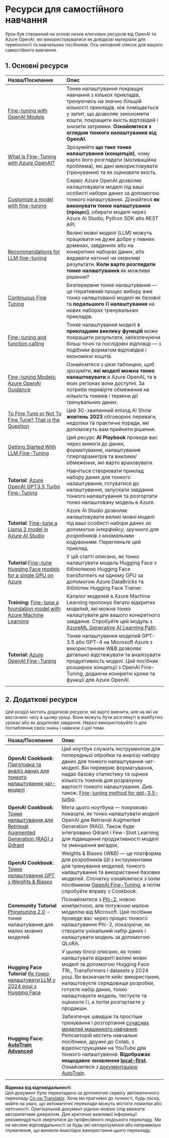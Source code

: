 <!--
CO_OP_TRANSLATOR_METADATA:
{
  "original_hash": "c2f423d1402f71ca3869ec135bb77d16",
  "translation_date": "2025-07-09T18:11:07+00:00",
  "source_file": "18-fine-tuning/RESOURCES.md",
  "language_code": "uk"
}
-->
# Ресурси для самостійного навчання

Урок був створений на основі низки ключових ресурсів від OpenAI та Azure OpenAI, які використовувалися як довідкові матеріали для термінології та навчальних посібників. Ось неповний список для вашого самостійного вивчення.

## 1. Основні ресурси

| Назва/Посилання                                                                                                                                                                                                             | Опис                                                                                                                                                                                                                                                                                                                                                                                        |
| :--------------------------------------------------------------------------------------------------------------------------------------------------------------------------------------------------------------------------- | :------------------------------------------------------------------------------------------------------------------------------------------------------------------------------------------------------------------------------------------------------------------------------------------------------------------------------------------------------------------------------------------- |
| [Fine-tuning with OpenAI Models](https://platform.openai.com/docs/guides/fine-tuning?WT.mc_id=academic-105485-koreyst)                                                                                                       | Тонке налаштування покращує навчання з кількох прикладів, тренуючись на значно більшій кількості прикладів, ніж поміщається у запит, що дозволяє зекономити кошти, покращити якість відповідей і знизити затримки. **Ознайомтеся з оглядом тонкого налаштування від OpenAI.**                                                                                                               |
| [What is Fine-Tuning with Azure OpenAI?](https://learn.microsoft.com/azure/ai-services/openai/concepts/fine-tuning-considerations#what-is-fine-tuning-with-azure-openai?WT.mc_id=academic-105485-koreyst)                   | Зрозумійте **що таке тонке налаштування (концепція)**, чому варто його розглядати (мотиваційна проблема), які дані використовувати (тренування) та як оцінювати якість.                                                                                                                                                                                                                     |
| [Customize a model with fine-tuning](https://learn.microsoft.com/azure/ai-services/openai/how-to/fine-tuning?tabs=turbo%2Cpython&pivots=programming-language-studio#continuous-fine-tuning?WT.mc_id=academic-105485-koreyst) | Сервіс Azure OpenAI дозволяє налаштовувати моделі під ваші особисті набори даних за допомогою тонкого налаштування. Дізнайтеся **як виконувати тонке налаштування (процес)**, обирати моделі через Azure AI Studio, Python SDK або REST API.                                                                                                                                                   |
| [Recommendations for LLM fine-tuning](https://learn.microsoft.com/ai/playbook/technology-guidance/generative-ai/working-with-llms/fine-tuning-recommend?WT.mc_id=academic-105485-koreyst)                                    | Великі мовні моделі (LLM) можуть працювати не дуже добре у певних доменах, завданнях або на конкретних наборах даних, або видавати неточні чи оманливі результати. **Коли варто розглядати тонке налаштування** як можливе рішення?                                                                                                                                                            |
| [Continuous Fine Tuning](https://learn.microsoft.com/azure/ai-services/openai/how-to/fine-tuning?tabs=turbo%2Cpython&pivots=programming-language-studio#continuous-fine-tuning?WT.mc_id=academic-105485-koreyst)             | Безперервне тонке налаштування — це ітеративний процес вибору вже тонко налаштованої моделі як базової та **подальшого її налаштування** на нових наборах тренувальних прикладів.                                                                                                                                                                                                             |
| [Fine-tuning and function calling](https://learn.microsoft.com/azure/ai-services/openai/how-to/fine-tuning-functions?WT.mc_id=academic-105485-koreyst)                                                                       | Тонке налаштування моделі **з прикладами виклику функцій** може покращити результати, забезпечуючи більш точні та послідовні відповіді — з подібним форматом відповідей і економією коштів.                                                                                                                                                                                                |
| [Fine-tuning Models: Azure OpenAI Guidance](https://learn.microsoft.com/azure/ai-services/openai/concepts/models#fine-tuning-models?WT.mc_id=academic-105485-koreyst)                                                        | Ознайомтеся з цією таблицею, щоб зрозуміти, **які моделі можна тонко налаштовувати** в Azure OpenAI, та в яких регіонах вони доступні. За потреби перевірте обмеження на кількість токенів і терміни дії тренувальних даних.                                                                                                                                                                  |
| [To Fine Tune or Not To Fine Tune? That is the Question](https://learn.microsoft.com/shows/ai-show/to-fine-tune-or-not-fine-tune-that-is-the-question?WT.mc_id=academic-105485-koreyst)                                      | Цей 30-хвилинний епізод AI Show **жовтень 2023** обговорює переваги, недоліки та практичні поради, які допоможуть вам прийняти рішення.                                                                                                                                                                                                                                                     |
| [Getting Started With LLM Fine-Tuning](https://learn.microsoft.com/ai/playbook/technology-guidance/generative-ai/working-with-llms/fine-tuning-recommend?WT.mc_id=academic-105485-koreyst)                                             | Цей ресурс **AI Playbook** проведе вас через вимоги до даних, форматування, налаштування гіперпараметрів та виклики/обмеження, які варто враховувати.                                                                                                                                                                                                                                        |
| **Tutorial**: [Azure OpenAI GPT3.5 Turbo Fine-Tuning](https://learn.microsoft.com/azure/ai-services/openai/tutorials/fine-tune?tabs=python%2Ccommand-line?WT.mc_id=academic-105485-koreyst)                                  | Навчіться створювати приклад набору даних для тонкого налаштування, готуватися до налаштування, запускати завдання тонкого налаштування та розгортати тонко налаштовану модель в Azure.                                                                                                                                                                                                     |
| **Tutorial**: [Fine-tune a Llama 2 model in Azure AI Studio](https://learn.microsoft.com/azure/ai-studio/how-to/fine-tune-model-llama?WT.mc_id=academic-105485-koreyst)                                                      | Azure AI Studio дозволяє налаштовувати великі мовні моделі під ваші особисті набори даних _за допомогою інтерфейсу, зручного для розробників з мінімальним кодуванням_. Перегляньте цей приклад.                                                                                                                                                                                             |
| **Tutorial**:[Fine-tune Hugging Face models for a single GPU on Azure](https://learn.microsoft.com/azure/databricks/machine-learning/train-model/huggingface/fine-tune-model?WT.mc_id=academic-105485-koreyst)               | У цій статті описано, як тонко налаштувати модель Hugging Face з бібліотекою Hugging Face transformers на одному GPU за допомогою Azure DataBricks та бібліотек Hugging Face Trainer.                                                                                                                                                                                                        |
| **Training:** [Fine-tune a foundation model with Azure Machine Learning](https://learn.microsoft.com/training/modules/finetune-foundation-model-with-azure-machine-learning/?WT.mc_id=academic-105485-koreyst)         | Каталог моделей в Azure Machine Learning пропонує багато відкритих моделей, які можна тонко налаштувати для вашого конкретного завдання. Спробуйте цей модуль з [AzureML Generative AI Learning Path](https://learn.microsoft.com/training/paths/work-with-generative-models-azure-machine-learning/?WT.mc_id=academic-105485-koreyst).                                                                 |
| **Tutorial:** [Azure OpenAI Fine-Tuning](https://docs.wandb.ai/guides/integrations/azure-openai-fine-tuning?WT.mc_id=academic-105485-koreyst)                                                                                | Тонке налаштування моделей GPT-3.5 або GPT-4 на Microsoft Azure з використанням W&B дозволяє детально відстежувати та аналізувати продуктивність моделі. Цей посібник розширює концепції з OpenAI Fine-Tuning, додаючи конкретні кроки та функції для Azure OpenAI.                                                                                                                           |
|                                                                                                                                                                                                                              |                                                                                                                                                                                                                                                                                                                                                                                             |

## 2. Додаткові ресурси

Цей розділ містить додаткові ресурси, які варто вивчити, але на які не вистачило часу в цьому уроці. Вони можуть бути розглянуті в майбутніх уроках або як додаткове завдання. Наразі використовуйте їх для поглиблення своїх знань і навичок з цієї теми.

| Назва/Посилання                                                                                                                                                                                                            | Опис                                                                                                                                                                                                                                                                                                                                                                                                                                                                                                                       |
| :-------------------------------------------------------------------------------------------------------------------------------------------------------------------------------------------------------------------------- | :---------------------------------------------------------------------------------------------------------------------------------------------------------------------------------------------------------------------------------------------------------------------------------------------------------------------------------------------------------------------------------------------------------------------------------------------------------------------------------------------------------------------------- |
| **OpenAI Cookbook**: [Підготовка та аналіз даних для тонкого налаштування чат-моделі](https://cookbook.openai.com/examples/chat_finetuning_data_prep?WT.mc_id=academic-105485-koreyst)                                      | Цей ноутбук служить інструментом для попередньої обробки та аналізу набору даних для тонкого налаштування чат-моделі. Він перевіряє форматування, надає базову статистику та оцінює кількість токенів для розрахунку вартості тонкого налаштування. Див. також: [Fine-tuning method for gpt-3.5-turbo](https://platform.openai.com/docs/guides/fine-tuning?WT.mc_id=academic-105485-koreyst).                                                                                     |
| **OpenAI Cookbook**: [Тонке налаштування для Retrieval Augmented Generation (RAG) з Qdrant](https://cookbook.openai.com/examples/fine-tuned_qa/ft_retrieval_augmented_generation_qdrant?WT.mc_id=academic-105485-koreyst) | Мета цього ноутбука — покроково показати, як тонко налаштувати моделі OpenAI для Retrieval Augmented Generation (RAG). Також буде інтегровано Qdrant і Few-Shot Learning для підвищення продуктивності моделі та зменшення вигадок.                                                                                                                                                                                                                                  |
| **OpenAI Cookbook**: [Тонке налаштування GPT з Weights & Biases](https://cookbook.openai.com/examples/third_party/gpt_finetuning_with_wandb?WT.mc_id=academic-105485-koreyst)                                             | Weights & Biases (W&B) — це платформа для розробників ШІ з інструментами для тренування моделей, тонкого налаштування та використання базових моделей. Спочатку ознайомтеся з їхнім посібником [OpenAI Fine-Tuning](https://docs.wandb.ai/guides/integrations/openai-fine-tuning/?WT.mc_id=academic-105485-koreyst), а потім спробуйте вправу з Cookbook.                                                                                                                                                     |
| **Community Tutorial** [Phinetuning 2.0](https://huggingface.co/blog/g-ronimo/phinetuning?WT.mc_id=academic-105485-koreyst) - тонке налаштування для малих мовних моделей                                                   | Познайомтеся з [Phi-2](https://www.microsoft.com/research/blog/phi-2-the-surprising-power-of-small-language-models/?WT.mc_id=academic-105485-koreyst), новою компактною, але потужною малою моделлю від Microsoft. Цей посібник проведе вас через процес тонкого налаштування Phi-2, показуючи, як створити унікальний набір даних і налаштувати модель за допомогою QLoRA.                                                                                                                                    |
| **Hugging Face Tutorial** [Як тонко налаштувати LLM у 2024 році з Hugging Face](https://www.philschmid.de/fine-tune-llms-in-2024-with-trl?WT.mc_id=academic-105485-koreyst)                                               | У цьому блозі описано, як тонко налаштувати відкриті великі мовні моделі за допомогою Hugging Face TRL, Transformers і datasets у 2024 році. Ви визначаєте кейс використання, налаштовуєте середовище розробки, готуєте набір даних, тонко налаштовуєте модель, тестуєте та оцінюєте її, а потім розгортаєте у продакшн.                                                                                                                                                          |
| **Hugging Face: [AutoTrain Advanced](https://github.com/huggingface/autotrain-advanced?WT.mc_id=academic-105485-koreyst)**                                                                                            | Забезпечує швидше та простіше тренування і розгортання [сучасних моделей машинного навчання](https://twitter.com/abhi1thakur/status/1755167674894557291?WT.mc_id=academic-105485-koreyst). Репозиторій містить навчальні посібники, дружні до Colab, з відеоінструкціями на YouTube для тонкого налаштування. **Відображає нещодавнє оновлення [local-first](https://twitter.com/abhi1thakur/status/1750828141805777057?WT.mc_id=academic-105485-koreyst).** Ознайомтеся з [документацією AutoTrain](https://huggingface.co/autotrain?WT.mc_id=academic-105485-koreyst). |
|                                                                                                                                                                                                                           |                                                                                                                                                                                                                                                                                                                                                                                                                                                                                                                             |

**Відмова від відповідальності**:  
Цей документ було перекладено за допомогою сервісу автоматичного перекладу [Co-op Translator](https://github.com/Azure/co-op-translator). Хоча ми прагнемо до точності, будь ласка, майте на увазі, що автоматичні переклади можуть містити помилки або неточності. Оригінальний документ рідною мовою слід вважати авторитетним джерелом. Для критично важливої інформації рекомендується звертатися до професійного людського перекладу. Ми не несемо відповідальності за будь-які непорозуміння або неправильні тлумачення, що виникли внаслідок використання цього перекладу.
